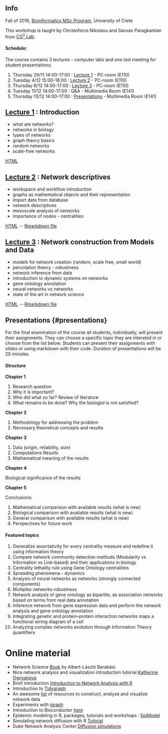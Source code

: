 ## Info

Fall of 2018, [Bioinformatics MSc Program](https://bioinfo-grad.gr), University of Crete

This workshop is taught by Christoforos Nikolaou and Savvas Paragkamian from [CG<sup>2</sup> Lab](https://computational-genomics-uoc.weebly.com).

#### Schedule:

The course contains 3 lectures - computer labs and one last meeting for student presentations.

1. Thursday 29/11 14:00-17:00 : [Lecture 1](workshop_0.html) - PC-room (E110)
2. Tuesday 4/12 15:00-18:00 : [Lecture 2](workshop_1.html) - PC-room (E110)
3. Thursday 6/12 14:00-17:00 : [Lecture 3](workshop_2.html) - PC-room (E110)
4. Tuesday 11/12 14:00-17:00 : Q&A - Multimedia Room (E141)
5. Thursday 13/12 14:00-17:00 : [Presentations](#presentations) - Multimedia Room (E141)

## [Lecture 1](workshop_0.html) : Introduction

* what are networks?
* networks in biology
* types of networks
* graph theory basics
* random networks
* scale-free networks

[HTML](workshop_0.html)

## [Lecture 2](workshop_1.html) : Network descriptives

* workspace and workflow introduction
* graphs as mathematical objects and their representation
* import data from database
* network descriptives
* mesoscale analysis of networks
* importance of nodes - centralities

[HTML](workshop_1.html) -- [Rmarkdown file](workshop_1.Rmd)

## [Lecture 3](workshop_2.html) : Network construction from Models and Data

* models for network creation (random, scale free, small world)
* percolation theory - robustness
* network inference from data
* introduction to dynamic systems on networks
* gene ontology annotation
* neural networks vs networks
* state of the art in network science

[HTML](workshop_2.html) -- [Rmarkdown file](workshop_2.Rmd)

## Presentations {#presentations}

For the final examination of the course all students, individually, will present their assignments. They can choose a specific topic they are intersted in or choose from the list below. Students can present their assignments with slides or using markdown with their code. Duration of presentations will be 20 minutes.

#### Structure

**Chapter 1** 

1. Research question
2. Why it is important?
3. Who did what so far?  Review of literature
4. What remains to be done? Why the biologist is not satisfied?

**Chapter 2**

1. Methodology for addressing the problem
2. Necessary theoretical concepts and results

**Chapter 3**

1. Data (origin, reliability, size)
2. Computations Results 
3. Mathematical meaning of the results 

**Chapter 4**

Biological significance of the results 

**Chapter 5**

Conclusions:

1. Mathematical comparison with available results (what is new)
2. Biological comparison with available results (what is new)
3. General comparison with available results (what is new)
4. Perspectives for future work 


#### Featured topics 

1. Generalize assortativity for every centrality measure and redefine it using information theory
2. Compare network community detection methods (Modularity vs Information vs Link-based) and their applications in biology
3. Centrality lethality rule using Gene Ontology centralities
4. Spreading phenomena - dynamics
5. Analysis of neural networks as networks (strongly connected components)
6. Multiplex networks robustness
7. Network analysis of gene ontology as bipartite, as association networks based on terms from real data annotation
8. Inference network from gene expression data and perform the network analysis and gene ontology annotation
9. Integrating genetic and protein–protein interaction networks maps a functional wiring diagram of a cell
10. Analyzing complex networks evolution through Information Theory quantifiers


# Online material

* Network Science [Book](http://networksciencebook.com) by Albert-László Barabási
* Nice network analysis and visualization introduction tutorial [Katherine Ognyanova](http://kateto.net/network-visualization)
* Brief introduction [Introduction to Network Analysis with R](https://www.jessesadler.com/post/network-analysis-with-r/)
* Introduction to [Tidygraph](https://www.data-imaginist.com/2017/introducing-tidygraph/)
* An awesome [list](https://github.com/briatte/awesome-network-analysis) of resources to construct, analyze and visualize network data
* Experiments with [igraph](https://www.r-bloggers.com/experiments-with-igraph/)
* Introduction to Bioconductor [here](https://bioconductor.github.io/BiocWorkshops/introduction-to-bioconductor-annotation-resources.html)
* Epidemic modeling in R, packages, tutorials and workshops : [EpiModel](http://www.epimodel.org/tut.html)
* Simulating network diffusion with R [Tutorial](https://chengjunwang.com/post/en/2014-03-09-simulate-network-diffusion-with-r/)
* Duke Network Analysis Center [Diffusion simulations](https://dnac.ssri.duke.edu/r-labs/2017/04_diffusion_simulations.php)

  